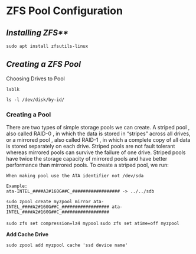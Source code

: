 # ZFS Pool Configuration
## _Installing ZFS**_
```sudo apt install zfsutils-linux```

## _**Creating a ZFS Pool**_
Choosing Drives to Pool

```lsblk```

```ls -l /dev/disk/by-id/```
### Creating a Pool

There are two types of simple storage pools we can create. A striped pool , also called RAID-0 , in which the data is stored in “stripes” across all drives, or a mirrored pool , also called RAID-1 , in which a complete copy of all data is stored separately on each drive. Striped pools are not fault tolerant whereas mirrored pools can survive the failure of one drive. Striped pools have twice the storage capacity of mirrored pools and have better performance than mirrored pools.
To create a striped pool, we run:

```
When making pool use the ATA identifier not /dev/sda

Example:
ata-INTEL_####A2#160G##C_################## -> ../../sdb
```


```sudo zpool create myzpool mirror ata-INTEL_####A2#160G##C_################## ata-INTEL_####A2#160G##C_##################```

```sudo zfs set compression=lz4 mypool```
```sudo zfs set atime=off myzpool```

**Add Cache Drive**

```sudo zpool add myzpool cache 'ssd device name'```


